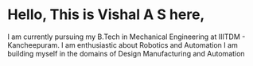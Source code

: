 # **Hello, This is Vishal A S here,**

I am currently pursuing my B.Tech in Mechanical Engineering at IIITDM - Kancheepuram. 
I am enthusiastic about Robotics and Automation 
I am building myself in the domains of Design Manufacturing and Automation
